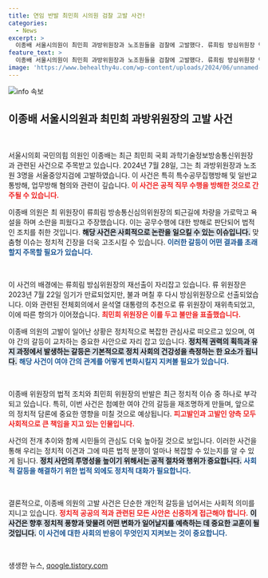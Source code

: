```yaml
---
title: 연임 반발 최민희 시의원 검찰 고발 사건!
categories:
  - News
excerpt: >
  이종배 서울시의원이 최민희 과방위원장과 노조원들을 검찰에 고발했다. 류희림 방심위원장 연임에 대한 항의가 검찰의 칼날을 피하지 못했다. 과연 어떤 전개가 기다리고 있을까? 클릭해 보세요!
feature_text: >
  이종배 서울시의원이 최민희 과방위원장과 노조원들을 검찰에 고발했다. 류희림 방심위원장 연임에 대한 항의가 검찰의 칼날을 피하지 못했다. 과연 어떤 전개가 기다리고 있을까? 클릭해 보세요!
image: 'https://www.behealthy4u.com/wp-content/uploads/2024/06/unnamed-file.png'
---
```


<p><img src="https://www.behealthy4u.com/wp-content/uploads/2024/06/unnamed-file.png" alt="info 속보" /></p>

<h2 data-ke-size="size26">이종배 서울시의원과 최민희 과방위원장의 고발 사건</h2>

<p data-ke-size="size16">&nbsp;</p>

<p>서울시의회 국민의힘 의원인 이종배는 최근 최민희 국회 과학기술정보방송통신위원장과 관련된 사건으로 주목받고 있습니다. 2024년 7월 28일, 그는 최 과방위원장과 노조원 3명을 서울중앙지검에 고발하였습니다. 이 사건은 특히 특수공무집행방해 및 일반교통방해, 업무방해 혐의와 관련이 깊습니다. <b><span style="color: #ee2323;">이 사건은 공적 직무 수행을 방해한 것으로 간주될 수 있습니다.</span></b></p>

<p>이종배 의원은 최 위원장이 류희림 방송통신심의위원장의 퇴근길에 차량을 가로막고 욕설을 하며 소란을 피웠다고 주장했습니다. 이는 공무수행에 대한 방해로 판단되어 법적인 조치를 취한 것입니다. <b><span style="background-color: #21538527;">해당 사건은 사회적으로 논란을 일으킬 수 있는 이슈입니다.</span></b> 맞춤형 이슈는 정치적 긴장을 더욱 고조시킬 수 있습니다. <b><span style="color: #1a5490;">이러한 갈등이 어떤 결과를 초래할지 주목할 필요가 있습니다.</span></b></p>

<p data-ke-size="size16">&nbsp;</p>

<p>이 사건의 배경에는 류희림 방심위원장의 재선출이 자리잡고 있습니다. 류 위원장은 2023년 7월 22일 임기가 만료되었지만, 불과 며칠 후 다시 방심위원장으로 선출되었습니다. 이와 관련된 전체회의에서 윤석열 대통령의 추천으로 류 위원장이 재위촉되었고, 이에 따른 항의가 이어졌습니다. <b><span style="color: #ee2323;">최민희 위원장은 이를 두고 불만을 표출했습니다.</span></b></p>

<p>이종배 의원의 고발이 일어난 상황은 정치적으로 복잡한 관심사로 떠오르고 있으며, 여야 간의 갈등이 교차하는 중요한 사안으로 자리 잡고 있습니다. <b><span style="background-color: #21538527;">정치적 권력의 획득과 유지 과정에서 발생하는 갈등은 기본적으로 정치 사회의 건강성을 측정하는 한 요소가 됩니다.</span></b> <b><span style="color: #1a5490;">해당 사건이 여야 간의 관계를 어떻게 변화시킬지 지켜볼 필요가 있습니다.</span></b></p>

<p data-ke-size="size16">&nbsp;</p>

<p>이종배 위원장의 법적 조치와 최민희 위원장의 반발은 최근 정치적 이슈 중 하나로 부각되고 있습니다. 특히, 이번 사건은 첨예한 여야 간의 갈등을 재조명하게 만들며, 앞으로의 정치적 담론에 중요한 영향을 미칠 것으로 예상됩니다. <b><span style="color: #ee2323;">피고발인과 고발인 양측 모두 사회적으로 큰 책임을 지고 있는 인물입니다.</span></b></p>

<p>사건의 전개 추이와 함께 시민들의 관심도 더욱 높아질 것으로 보입니다. 이러한 사건을 통해 우리는 정치적 이견과 그에 따른 법적 분쟁이 얼마나 복잡할 수 있는지를 알 수 있게 됩니다. <b><span style="background-color: #21538527;">정치 사안의 투명성을 높이기 위해서는 공적 절차와 행위가 중요합니다.</span></b> <b><span style="color: #1a5490;">사회적 갈등을 해결하기 위한 법적 외에도 정치적 대화가 필요합니다.</span></b></p>

<p data-ke-size="size16">&nbsp;</p>

<p>결론적으로, 이종배 의원의 고발 사건은 단순한 개인적 갈등을 넘어서는 사회적 의미를 지니고 있습니다. <b><span style="color: #ee2323;">정치적 공공의 적과 관련된 모든 사안은 신중하게 접근해야 합니다.</span></b> <b><span style="background-color: #21538527;">이 사건은 향후 정치적 풍향과 맞물려 어떤 변화가 일어날지를 예측하는 데 중요한 교훈이 될 것입니다.</span></b> <b><span style="color: #1a5490;">이 사건에 대한 사회의 반응이 무엇인지 지켜보는 것이 중요합니다.</span></b></p>

<p data-ke-size="size16">&nbsp;</p>
생생한 뉴스, <a href="https://qoogle.tistory.com" rel="dofollow">qoogle.tistory.com</a>


